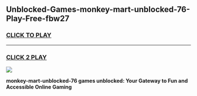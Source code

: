 
## Unblocked-Games-monkey-mart-unblocked-76-Play-Free-fbw27
<h3>
<a href="https://premium76.site?title=monkey-mart-unblocked-76&ref=24M">CLICK TO PLAY</a></h3>
<hr>

<h3>
<a href="https://premium76.site?title=monkey-mart-unblocked-76&ref=24M">CLICK 2 PLAY</a>
  
</h3>

<a href="https://premium76.site?title=monkey-mart-unblocked-76&ref=24M"><img src="https://clearcache.store/games.png"></a>


**monkey-mart-unblocked-76 games unblocked: Your Gateway to Fun and Accessible Online Gaming**
